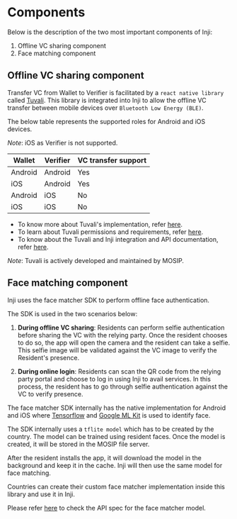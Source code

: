 # Components

Below is the description of the two most important components of Inji:

1. Offline VC sharing component
2. Face matching component

## Offline VC sharing component

Transfer VC from Wallet to Verifier is facilitated by a `react native library` called [Tuvali](https://github.com/mosip/tuvali). This library is integrated into Inji to allow the offline VC transfer between mobile devices over `Bluetooth Low Energy (BLE)`.

The below table represents the supported roles for Android and iOS devices.

_Note_: iOS as Verifier is not supported.

| **Wallet** | **Verifier** | **VC transfer support** |
| ---------- | ------------ | ------------------- |
| Android    | Android      | Yes                 |
| iOS        | Android      | Yes                 |
| Android    | iOS          | No                  |
| iOS        | iOS          | No                  |

* To know more about Tuvali's implementation, refer [here](https://docs.mosip.io/inji/tuvali).
* To learn about Tuvali permissions and requirements, refer [here](https://docs.mosip.io/inji/tuvali/tuvali-requirements).
* To know about the Tuvali and Inji integration and API documentation, refer [here](https://docs.mosip.io/inji/tuvali/tuvali-inji).

_Note_: Tuvali is actively developed and maintained by MOSIP.

## Face matching component

Inji uses the face matcher SDK to perform offline face authentication.

The SDK is used in the two scenarios below:

1. **During offline VC sharing**: Residents can perform selfie authentication before sharing the VC with the relying party. Once the resident chooses to do so, the app will open the camera and the resident can take a selfie. This selfie image will be validated against the VC image to verify the Resident's presence.

2. **During online login**: Residents can scan the QR code from the relying party portal and choose to log in using Inji to avail services. In this process, the resident has to go through selfie authentication against the VC to verify presence.

The face matcher SDK internally has the native implementation for Android and iOS where [Tensorflow](https://www.tensorflow.org/) and [Google ML Kit](https://developers.google.com/ml-kit) is used to identify face.

The SDK internally uses a `tflite model` which has to be created by the country. The model can be trained using resident faces. Once the model is created, it will be stored in the MOSIP file server.

After the resident installs the app, it will download the model in the background and keep it in the cache. Inji will then use the same model for face matching.

Countries can create their custom face matcher implementation inside this library and use it in Inji.

Please refer [here](../specifications/face-SDK-specifications.md) to check the API spec for the face matcher model.
